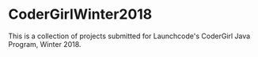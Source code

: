 # CoderGirlWinter2018
This is a collection of projects submitted for Launchcode's CoderGirl Java Program, Winter 2018.
